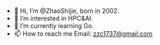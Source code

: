 - 👋 Hi, I’m @ZhaoShijie, born in 2002.
- 👀 I’m interested in HPC&AI.
- 🌱 I’m currently learning Go.
- 📫 How to reach me
Email: [zzc1737@gmail.com](mailto:zzc1737@gmail.com)

<!---
ZhaoShijie2002/ZhaoShijie2002 is a ✨ special ✨ repository because its `README.md` (this file) appears on your GitHub profile.
You can click the Preview link to take a look at your changes.
--->
